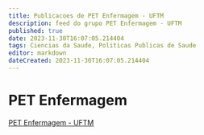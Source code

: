 ```yaml
---
title: Publicacoes de PET Enfermagem - UFTM
description: feed do grupo PET Enfermagem - UFTM
published: true
date: 2023-11-30T16:07:05.214404
tags: Ciencias da Saude, Politicas Publicas de Saude
editor: markdown
dateCreated: 2023-11-30T16:07:05.214404
---
```


# PET Enfermagem
[PET Enfermagem - UFTM](/grupo/275PETEnfermagemUFTM.md)
